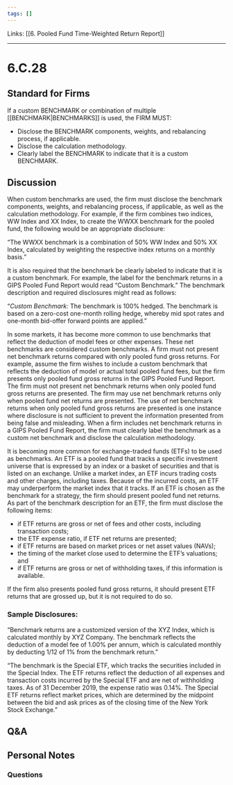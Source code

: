 ```yaml
---
tags: []
---
```

Links: [[6. Pooled Fund Time-Weighted Return Report]]
___
# 6.C.28
## Standard for Firms
If a custom BENCHMARK or combination of multiple [[BENCHMARK|BENCHMARKS]] is used, the FIRM MUST:
- Disclose the BENCHMARK components, weights, and rebalancing process, if applicable.
- Disclose the calculation methodology.
- Clearly label the BENCHMARK to indicate that it is a custom BENCHMARK.
## Discussion
When custom benchmarks are used, the firm must disclose the benchmark components, weights, and rebalancing process, if applicable, as well as the calculation methodology. For example, if the firm combines two indices, WW Index and XX Index, to create the WWXX benchmark for the pooled fund, the following would be an appropriate disclosure:

“The WWXX benchmark is a combination of 50% WW Index and 50% XX Index, calculated by weighting the respective index returns on a monthly basis.”

It is also required that the benchmark be clearly labeled to indicate that it is a custom benchmark. For example, the label for the benchmark returns in a GIPS Pooled Fund Report would read “Custom Benchmark.” The benchmark description and required disclosures might read as follows:

“_Custom Benchmark:_ The benchmark is 100% hedged. The benchmark is based on a zero-cost one-month rolling hedge, whereby mid spot rates and one-month bid-offer forward points are applied.”

In some markets, it has become more common to use benchmarks that reflect the deduction of model fees or other expenses. These net benchmarks are considered custom benchmarks. A firm must not present net benchmark returns compared with only pooled fund gross returns. For example, assume the firm wishes to include a custom benchmark that reflects the deduction of model or actual total pooled fund fees, but the firm presents only pooled fund gross returns in the GIPS Pooled Fund Report. The firm must not present net benchmark returns when only pooled fund gross returns are presented. The firm may use net benchmark returns only when pooled fund net returns are presented. The use of net benchmark returns when only pooled fund gross returns are presented is one instance where disclosure is not sufficient to prevent the information presented from being false and misleading. When a firm includes net benchmark returns in a GIPS Pooled Fund Report, the firm must clearly label the benchmark as a custom net benchmark and disclose the calculation methodology.

It is becoming more common for exchange-traded funds (ETFs) to be used as benchmarks. An ETF is a pooled fund that tracks a specific investment universe that is expressed by an index or a basket of securities and that is listed on an exchange. Unlike a market index, an ETF incurs trading costs and other charges, including taxes. Because of the incurred costs, an ETF may underperform the market index that it tracks. If an ETF is chosen as the benchmark for a strategy, the firm should present pooled fund net returns. As part of the benchmark description for an ETF, the firm must disclose the following items:
- if ETF returns are gross or net of fees and other costs, including transaction costs;
- the ETF expense ratio, if ETF net returns are presented;
- if ETF returns are based on market prices or net asset values (NAVs);
- the timing of the market close used to determine the ETF’s valuations; and
- if ETF returns are gross or net of withholding taxes, if this information is available.

If the firm also presents pooled fund gross returns, it should present ETF returns that are grossed up, but it is not required to do so.
### Sample Disclosures:
“Benchmark returns are a customized version of the XYZ Index, which is calculated monthly by XYZ Company. The benchmark reflects the deduction of a model fee of 1.00% per annum, which is calculated monthly by deducting 1/12 of 1% from the benchmark return.”

“The benchmark is the Special ETF, which tracks the securities included in the Special Index. The ETF returns reflect the deduction of all expenses and transaction costs incurred by the Special ETF and are net of withholding taxes. As of 31 December 2019, the expense ratio was 0.14%. The Special ETF returns reflect market prices, which are determined by the midpoint between the bid and ask prices as of the closing time of the New York Stock Exchange.”
## Q&A

## Personal Notes

### Questions